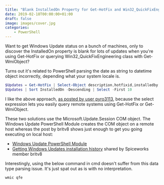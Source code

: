 ```yaml
---
title: "Blank InstalledOn Property for Get-HotFix and Win32_QuickFixEngineering"
date: 2019-02-18T00:00:00+01:00
draft: false
image: images/cover.jpg
categories:
    - PowerShell
---
```


Want to get Windows Update status on a bunch of machines, only to discover the InstalledOn property is blank for lots of updates when you're using Get-HotFix or querying Win32_QuickFixEngineering class with Get-WmiObject?

Turns out it's related to PowerShell parsing the date as string to datetime object incorrectly, depending what your system locale is.

```powershell
$Updates = Get-HotFix | Select-Object description,hotfixid,installedby,@{l="InstalledOn";e={[DateTime]::Parse($_.psbase.properties["installedon"].value,$([System.Globalization.CultureInfo]::GetCultureInfo("en-US")))}}
$Updates | Sort InstalledOn -Descending | Select -First 10
```

I like the above approach, [as posted by user pyro3113](https://community.idera.com/database-tools/powershell/ask_the_experts/f/learn_powershell_from_don_jones-24/12409/get-hotfix-and-get-wmiobject-win32_quickfixengineering-missing-installedon-property/21923#21923), because the select expression lets you easily query remote systems using Get-HotFix or Get-WmiObject.

These two solutions use the Microsoft.Update.Session COM object. The Windows Update PowerShell Module creates the COM object on a remote host whereas the post by britv8 shows just enough to get you going executing on local host:

- [Windows Update PowerShell Module](https://gallery.technet.microsoft.com/scriptcenter/2d191bcd-3308-4edd-9de2-88dff796b0bc)
- [Getting Windows Updates installation history](https://community.spiceworks.com/topic/1461956-get-hotfix-installedon-date-missing) shared by Spiceworks member britv8

Interestingly, using the below command in cmd doesn't suffer from this data type parsing issue. It's just spat out as is with no interpretation.

```
wmic qfe
```
